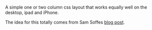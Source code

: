 
A simple one or two column css layout that works equally well on the desktop, ipad and iPhone.

The idea for this totally comes from Sam Soffes [blog post][1].

[1]: http://blog.samsoff.es/my-grid-system
